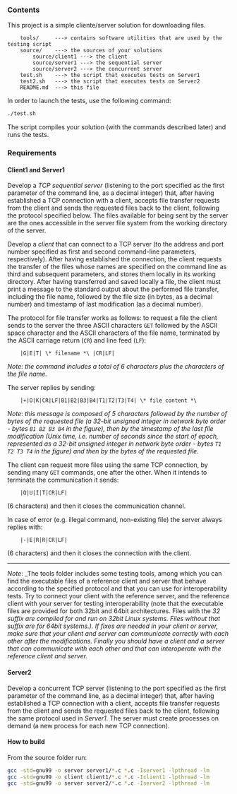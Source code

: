### Contents

This project is a simple cliente/server solution for downloading files.

```
    tools/     ---> contains software utilities that are used by the testing script
    source/    ---> the sources of your solutions
        source/client1 ---> the client
        source/server1 ---> the sequential server
        source/server2 ---> the concurrent server
    test.sh    ---> the script that executes tests on Server1
    test2.sh   ---> the script that executes tests on Server2
    README.md  ---> this file
```
In order to launch the tests, use the following command:

```sh
./test.sh
```

The script compiles your solution (with the commands described later) and runs the tests.

### Requirements

#### Client1 and Server1

Develop a _TCP sequential server_ (listening to the port specified as the first parameter of the command line, as a decimal integer) that, after having established a TCP connection with a client, accepts file transfer requests from the client and sends the requested files back to the client, following the protocol specified below. The files available for being sent by the server are the ones accessible in the server file system from the working directory of the server.

Develop a _client_ that can connect to a TCP server (to the address and port number specified as first and second command-line parameters, respectively). After having established the connection, the client requests the transfer of the files whose names are specified on the command line as third and subsequent parameters, and stores them locally in its working directory. After having transferred and saved locally a file, the client must print a message to the standard output about the performed file transfer, including the file name, followed by the file size (in bytes, as a decimal number) and timestamp of last modification (as a decimal number).

The protocol for file transfer works as follows: to request a file the client sends to the server the three ASCII characters `GET` followed by the ASCII space character and the ASCII characters of the file name, terminated by the ASCII carriage return (`CR`) and line feed (`LF`):

```
    |G|E|T| \* filename *\ |CR|LF|
```

*Note*: _the command includes a total of 6 characters plus the characters of the file name._

The server replies by sending:

```
    |+|O|K|CR|LF|B1|B2|B3|B4|T1|T2|T3|T4| \* file content *\
```

*Note*: _this message is composed of 5 characters followed by the number of bytes of the requested file (a 32-bit unsigned integer in network byte order - bytes `B1 B2 B3 B4` in the figure), then by the timestamp of the last file modification (Unix time, i.e. number of seconds since the start of epoch, represented as a 32-bit unsigned integer in network byte order - bytes `T1 T2 T3 T4` in the figure) and then by the bytes of the requested file._

The client can request more files using the same TCP connection, by sending many `GET` commands, one after the other. When it intends to terminate the communication it sends:

``` 
    |Q|U|I|T|CR|LF|
```
(6 characters) and then it closes the communication channel.

In case of error (e.g. illegal command, non-existing file) the server always replies with:
```
    |-|E|R|R|CR|LF|
```
(6 characters) and then it closes the connection with the client.

---
*Note*: _The tools folder includes some testing tools, among which you can find the executable files of a reference client and server that behave according to the specified protocol and that you can use for interoperability tests.
Try to connect your client with the reference server, and the reference client with your server for testing interoperability (note that the executable files are provided for both 32bit and 64bit architectures. Files with the _32 suffix are compiled for and run on 32bit Linux systems. Files without that suffix are for 64bit systems.). If fixes are needed in your client or server, make sure that your client and server can communicate correctly with each other after the modifications. Finally you should have a client and a server that can communicate with each other and that can interoperate with the reference client and server._

#### Server2

Develop a concurrent TCP server (listening to the port specified as the first parameter of the command line, as a decimal integer) that, after having established a TCP connection with a client, accepts file transfer requests from the client and sends the requested files back to the client, following the same protocol used in _Server1_. The server must create processes on demand (a new process for each new TCP connection).

#### How to build

From the source folder run:

```sh
gcc -std=gnu99 -o server server1/*.c *.c -Iserver1 -lpthread -lm
gcc -std=gnu99 -o client client1/*.c *.c -Iclient1 -lpthread -lm
gcc -std=gnu99 -o server server2/*.c *.c -Iserver2 -lpthread -lm
```
